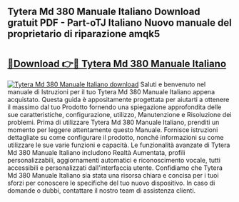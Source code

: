 ## Tytera Md 380 Manuale Italiano Download gratuit PDF - Part-oTJ Italiano Nuovo manuale del proprietario di riparazione amqk5

# <h2><a href="http://dferqp0.blite.top/?on=Tytera+Md+380+Manuale+Italiano">🔗Download 👉🔴 Tytera Md 380 Manuale Italiano</a></h2>

[![Tytera Md 380 Manuale Italiano download](https://i.imgur.com/lujVjoI.png)](http://dferqp0.blite.top/?on=Tytera+Md+380+Manuale+Italiano)
Saluti e benvenuto nel manuale di Istruzioni per il tuo Tytera Md 380 Manuale Italiano appena acquistato. Questa guida è appositamente progettata per aiutarti a ottenere il massimo dal tuo Prodotto fornendo una spiegazione approfondita delle sue caratteristiche, configurazione, utilizzo, Manutenzione e Risoluzione dei problemi. Prima di utilizzare Tytera Md 380 Manuale Italiano, prenditi un momento per leggere attentamente questo Manuale. Fornisce istruzioni dettagliate su come configurare il prodotto, nonché informazioni su come utilizzare le sue varie funzioni e capacità. Le funzionalità avanzate di Tytera Md 380 Manuale Italiano includono Realtà Aumentata, profili personalizzabili, aggiornamenti automatici e riconoscimento vocale, tutti accessibili e personalizzati dall'interfaccia utente. Confidiamo che Tytera Md 380 Manuale Italiano sia stata una risorsa chiara e concisa per i tuoi sforzi per conoscere le specifiche del tuo nuovo dispositivo. In caso di domande o dubbi, contattare il nostro team di assistenza clienti.
